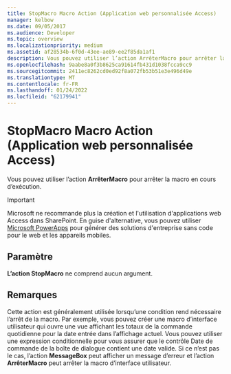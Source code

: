 ```yaml
---
title: StopMacro Macro Action (Application web personnalisée Access)
manager: kelbow
ms.date: 09/05/2017
ms.audience: Developer
ms.topic: overview
ms.localizationpriority: medium
ms.assetid: af28534b-6f0d-43ee-ae89-ee2f85da1af1
description: Vous pouvez utiliser l’action ArrêterMacro pour arrêter la macro en cours d’exécution.
ms.openlocfilehash: 9aabe8a0f3b8625ca91614fb431d1038fcca9cc9
ms.sourcegitcommit: 2411ec8262cd0ed92f8a072fb53b51e3e496d49e
ms.translationtype: MT
ms.contentlocale: fr-FR
ms.lasthandoff: 01/24/2022
ms.locfileid: "62179941"
---
```

# <a name="stopmacro-macro-action-access-custom-web-app"></a>StopMacro Macro Action (Application web personnalisée Access)

Vous pouvez utiliser l’action **ArrêterMacro** pour arrêter la macro en cours d’exécution. 
  
> [!IMPORTANT]
> Microsoft ne recommande plus la création et l'utilisation d'applications web Access dans SharePoint. En guise d'alternative, vous pouvez utiliser [Microsoft PowerApps](https://powerapps.microsoft.com/) pour générer des solutions d'entreprise sans code pour le web et les appareils mobiles. 
  
## <a name="setting"></a>Paramètre

**L’action StopMacro** ne comprend aucun argument. 
  
## <a name="remarks"></a>Remarques

Cette action est généralement utilisée lorsqu’une condition rend nécessaire l’arrêt de la macro. Par exemple, vous pouvez créer une macro d’interface utilisateur qui ouvre une vue affichant les totaux de la commande quotidienne pour la date entrée dans l’affichage actuel. Vous pouvez utiliser une expression conditionnelle pour vous assurer que le contrôle Date de commande de la boîte de dialogue contient une date valide. Si ce n’est pas le cas, l’action **MessageBox** peut afficher un message d’erreur et l’action **ArrêterMacro** peut arrêter la macro d’interface utilisateur. 
  


